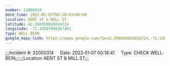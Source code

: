 ```yaml
---
number: 22000314
date_time: 2022-01-07T00:18:41+00:00
location: KENT ST & MILL ST
latitude: 42.396050026824724
longitude: -71.19507990367481
type: WELL BEIN
google_maps_link: https://maps.google.com/?q=42.396050026824724,-71.19507990367481
---
```


;;;Incident #: 22000314     Date: 2022‐01‐07 00:18:41     Type: CHECK WELL‐BEIN;;;;;;Location: KENT ST & MILL ST;;;
